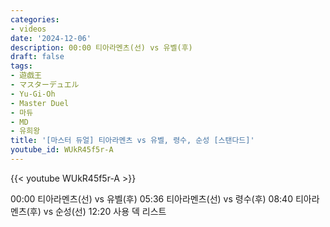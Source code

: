 ```yaml
---
categories:
- videos
date: '2024-12-06'
description: 00:00 티아라멘츠(선) vs 유벨(후)
draft: false
tags:
- 遊戯王
- マスターデュエル
- Yu-Gi-Oh
- Master Duel
- 마듀
- MD
- 유희왕
title: '[마스터 듀얼] 티아라멘츠 vs 유벨, 령수, 순성 [스탠다드]'
youtube_id: WUkR45f5r-A
---
```



{{< youtube WUkR45f5r-A >}}

00:00 티아라멘츠(선) vs 유벨(후)
05:36 티아라멘츠(선) vs 령수(후)
08:40 티아라멘츠(후) vs 순성(선)
12:20 사용 덱 리스트